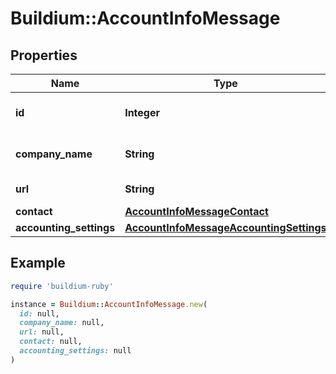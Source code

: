 # Buildium::AccountInfoMessage

## Properties

| Name | Type | Description | Notes |
| ---- | ---- | ----------- | ----- |
| **id** | **Integer** | Account unique identifier. | [optional] |
| **company_name** | **String** | Account company name. | [optional] |
| **url** | **String** | Url for this account. | [optional] |
| **contact** | [**AccountInfoMessageContact**](AccountInfoMessageContact.md) |  | [optional] |
| **accounting_settings** | [**AccountInfoMessageAccountingSettings**](AccountInfoMessageAccountingSettings.md) |  | [optional] |

## Example

```ruby
require 'buildium-ruby'

instance = Buildium::AccountInfoMessage.new(
  id: null,
  company_name: null,
  url: null,
  contact: null,
  accounting_settings: null
)
```


